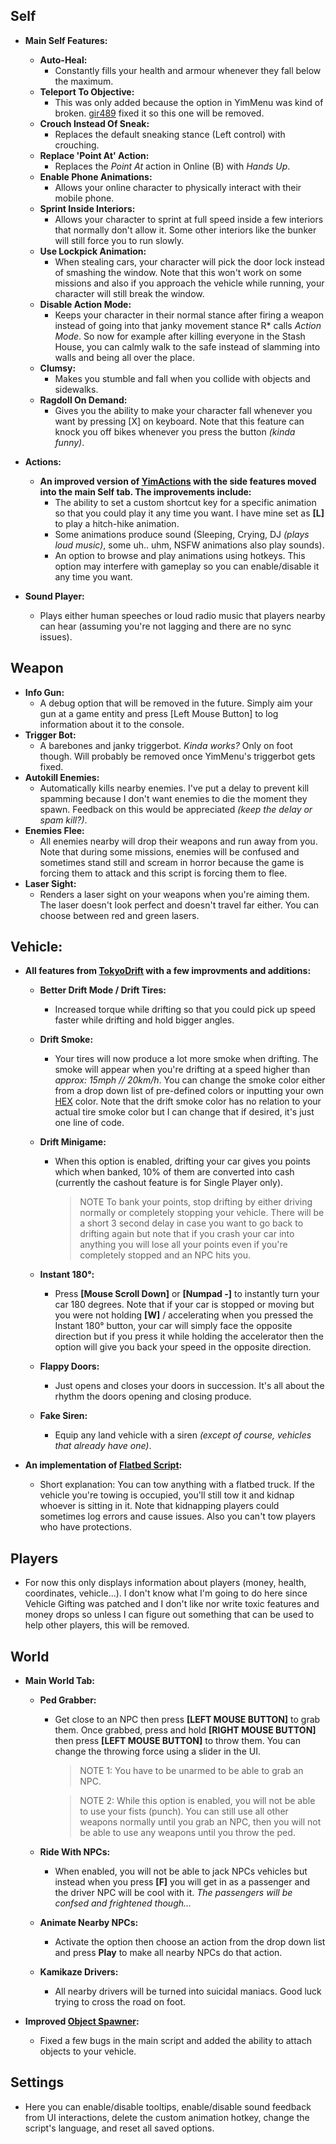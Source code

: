 ## Self
- **Main Self Features:**
  - **Auto-Heal:**
    - Constantly fills your health and armour whenever they fall below the maximum.
  - **Teleport To Objective:**
    - This was only added because the option in YimMenu was kind of broken. [gir489](https://github.com/gir489returns) fixed it so this one will be removed.
  - **Crouch Instead Of Sneak:**
    - Replaces the default sneaking stance (Left control) with crouching.
  - **Replace 'Point At' Action:**
    - Replaces the *Point At* action in Online (B) with *Hands Up*.
  - **Enable Phone Animations:**
    - Allows your online character to physically interact with their mobile phone.
  - **Sprint Inside Interiors:**
    - Allows your character to sprint at full speed inside a few interiors that normally don't allow it. Some other interiors like the bunker will still force you to run slowly.
  - **Use Lockpick Animation:**
    - When stealing cars, your character will pick the door lock instead of smashing the window. Note that this won't work on some missions and also if you approach the vehicle while running, your character will still break the window.
  - **Disable Action Mode:**
    - Keeps your character in their normal stance after firing a weapon instead of going into that janky movement stance R* calls *Action Mode*. So now for example after killing everyone in the Stash House, you can calmly walk to the safe instead of slamming into walls and being all over the place.
  - **Clumsy:**
    - Makes you stumble and fall when you collide with objects and sidewalks.
  - **Ragdoll On Demand:**
    - Gives you the ability to make your character fall whenever you want by pressing [X] on keyboard. Note that this feature can knock you off bikes whenever you press the button *(kinda funny)*.

- **Actions:**
  - **An improved version of [YimActions](https://github.com/xesdoog/YimActions) with the side features moved into the main Self tab. The improvements include:**
    - The ability to set a custom shortcut key for a specific animation so that you could play it any time you want. I have mine set as **[L]** to play a hitch-hike animation.
    - Some animations produce sound (Sleeping, Crying, DJ *(plays loud music)*, some uh.. uhm, NSFW animations also play sounds).
    - An option to browse and play animations using hotkeys. This option may interfere with gameplay so you can enable/disable it any time you want.

- **Sound Player:**
  - Plays either human speeches or loud radio music that players nearby can hear (assuming you're not lagging and there are no sync issues).

## Weapon
- **Info Gun:**
  - A debug option that will be removed in the future. Simply aim your gun at a game entity and press [Left Mouse Button] to log information about it to the console.
- **Trigger Bot:**
  - A barebones and janky triggerbot. *Kinda works?* Only on foot though. Will probably be removed once YimMenu's triggerbot gets fixed.
- **Autokill Enemies:**
  - Automatically kills nearby enemies. I've put a delay to prevent kill spamming because I don't want enemies to die the moment they spawn. Feedback on this would be appreciated *(keep the delay or spam kill?)*.
- **Enemies Flee:**
  - All enemies nearby will drop their weapons and run away from you. Note that during some missions, enemies will be confused and sometimes stand still and scream in horror because the game is forcing them to attack and this script is forcing them to flee.
- **Laser Sight:**
  - Renders a laser sight on your weapons when you're aiming them. The laser doesn't look perfect and doesn't travel far either. You can choose between red and green lasers.

## Vehicle:
- **All features from [TokyoDrift](https://github.com/YimMenu-Lua/TokyoDrift) with a few improvments and additions:**
  - **Better Drift Mode / Drift Tires:**
    - Increased torque while drifting so that you could pick up speed faster while drifting and hold bigger angles.
  - **Drift Smoke:**
    - Your tires will now produce a lot more smoke when drifting. The smoke will appear when you're drifting at a speed higher than *approx: 15mph // 20km/h*. You can change the smoke color either from a drop down list of pre-defined colors or inputting your own [HEX](https://www.color-hex.com/) color. Note that the drift smoke color has no relation to your actual tire smoke color but I can change that if desired, it's just one line of code.
  - **Drift Minigame:**
    - When this option is enabled, drifting your car gives you points which when banked, 10% of them are converted into cash (currently the cashout feature is for Single Player only).
      
      > NOTE To bank your points, stop drifting by either driving normally or completely stopping your vehicle. There will be a short 3 second delay in case you want to go back to drifting again but note that if you crash your car into anything you will lose all your points even if you're completely stopped and an NPC hits you.
      
  - **Instant 180°:**
    - Press **[Mouse Scroll Down]** or **[Numpad -]** to instantly turn your car 180 degrees. Note that if your car is stopped or moving but you were not holding **[W]** / accelerating when you pressed the Instant 180° button, your car will simply face the opposite direction but if you press it while holding the accelerator then the option will give you back your speed in the opposite direction.
  - **Flappy Doors:**
    - Just opens and closes your doors in succession. It's all about the rhythm the doors opening and closing produce.
  - **Fake Siren:**
    - Equip any land vehicle with a siren *(except of course, vehicles that already have one)*.

- **An implementation of [Flatbed Script](https://github.com/xesdoog/Flatbed-Script):**
  - Short explanation: You can tow anything with a flatbed truck. If the vehicle you're towing is occupied, you'll still tow it and kidnap whoever is sitting in it. Note that kidnapping players could sometimes log errors and cause issues. Also you can't tow players who have protections.


## Players
- For now this only displays information about players (money, health, coordinates, vehicle...). I don't know what I'm going to do here since Vehicle Gifting was patched and I don't like nor write toxic features and money drops so unless I can figure out something that can be used to help other players, this will be removed.

## World
- **Main World Tab:**
  - **Ped Grabber:**
    - Get close to an NPC then press **[LEFT MOUSE BUTTON]** to grab them. Once grabbed, press and hold **[RIGHT MOUSE BUTTON]** then press **[LEFT MOUSE BUTTON]** to throw them. You can change the throwing force using a slider in the UI.
      > NOTE 1: You have to be unarmed to be able to grab an NPC.
      
      > NOTE 2: While this option is enabled, you will not be able to use your fists (punch). You can still use all other weapons normally until you grab an NPC, then you will not be able to use any weapons until you throw the ped.
      
  - **Ride With NPCs:**
    - When enabled, you will not be able to jack NPCs vehicles but instead when you press **[F]** you will get in as a passenger and the driver NPC will be cool with it. *The passengers will be confsed and frightened though...*
  - **Animate Nearby NPCs:**
    - Activate the option then choose an action from the drop down list and press **Play** to make all nearby NPCs do that action.

  - **Kamikaze Drivers:**
    - All nearby drivers will be turned into suicidal maniacs. Good luck trying to cross the road on foot.
      
- **Improved [Object Spawner](https://github.com/xesdoog/object-spawner):**
  - Fixed a few bugs in the main script and added the ability to attach objects to your vehicle.

## Settings
- Here you can enable/disable tooltips, enable/disable sound feedback from UI interactions, delete the custom animation hotkey, change the script's language, and reset all saved options.
